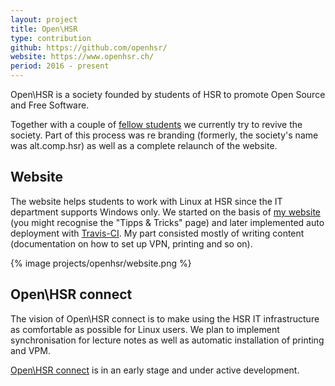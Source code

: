 ```yaml
---
layout: project
title: Open\HSR
type: contribution
github: https://github.com/openhsr/
website: https://www.openhsr.ch/
period: 2016 - present
---
```


Open\HSR is a society founded by students of HSR to promote Open Source and Free Software.

Together with a couple of [fellow students](https://github.com/orgs/openhsr/people) we currently try to revive the society. Part of this process was re branding (formerly, the society's name was alt.comp.hsr) as well as a complete relaunch of the website.

## Website
The website helps students to work with Linux at HSR since the IT department supports Windows only.
We started on the basis of [my website](http://www.raphael.li) (you might recognise the "Tipps & Tricks" page) and later implemented auto deployment with [Travis-CI](https://travis-ci.org). My part consisted mostly of writing content (documentation on how to set up VPN, printing and so on).

{% image projects/openhsr/website.png %}

## Open\HSR connect

The vision of Open\HSR connect is to make using the HSR IT infrastructure as comfortable as possible for Linux users.
We plan to implement synchronisation for lecture notes as well as automatic installation of printing and VPM.

[Open\HSR connect](https://github.com/openhsr/connect) is in an early stage and under active development.
